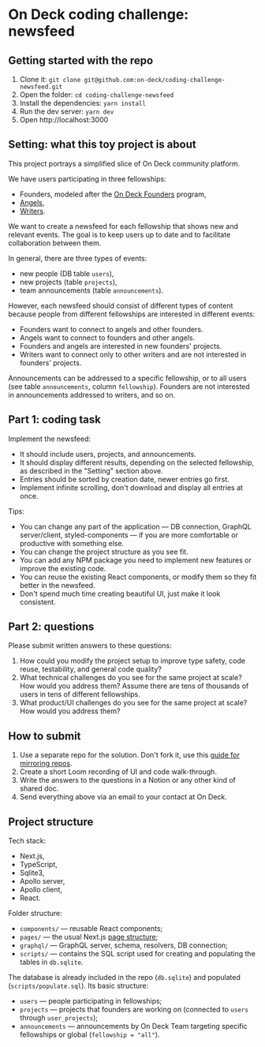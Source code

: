 # On Deck coding challenge: newsfeed

## Getting started with the repo

1. Clone it: `git clone git@github.com:on-deck/coding-challenge-newsfeed.git`
2. Open the folder: `cd coding-challenge-newsfeed`
3. Install the dependencies: `yarn install`
4. Run the dev server: `yarn dev`
5. Open http://localhost:3000

## Setting: what this toy project is about

This project portrays a simplified slice of On Deck community platform. 

We have users participating in three fellowships:
- Founders, modeled after the [On Deck Founders](https://www.beondeck.com/founders) program,
- [Angels](https://www.beondeck.com/angels),
- [Writers](https://www.beondeck.com/writers).

We want to create a newsfeed for each fellowship that shows new and relevant events. The goal is to keep users up to date and to facilitate collaboration between them.

In general, there are three types of events:
- new people (DB table `users`),
- new projects (table `projects`),
- team announcements (table `announcements`).

However, each newsfeed should consist of different types of content because people from different fellowships are interested in different events:
- Founders want to connect to angels and other founders.
- Angels want to connect to founders and other angels.
- Founders and angels are interested in new founders' projects.
- Writers want to connect only to other writers and are not interested in founders' projects.

Announcements can be addressed to a specific fellowship, or to all users (see table `announcements`, column `fellowship`). Founders are not interested in announcements addressed to writers, and so on.

## Part 1: coding task

Implement the newsfeed:
- It should include users, projects, and announcements.
- It should display different results, depending on the selected fellowship, as described in the "Setting" section above.
- Entries should be sorted by creation date, newer entries go first.
- Implement infinite scrolling, don't download and display all entries at once.

Tips:
- You can change any part of the application — DB connection, GraphQL server/client, styled-components — if you are more comfortable or productive with something else.
- You can change the project structure as you see fit.
- You can add any NPM package you need to implement new features or improve the existing code.
- You can reuse the existing React components, or modify them so they fit better in the newsfeed.
- Don't spend much time creating beautiful UI, just make it look consistent.

## Part 2: questions

Please submit written answers to these questions:
1. How could you modify the project setup to improve type safety, code reuse, testability, and general code quality?
2. What technical challenges do you see for the same project at scale? How would you address them? Assume there are tens of thousands of users in tens of different fellowships.
3. What product/UI challenges do you see for the same project at scale? How would you address them?

## How to submit

1. Use a separate repo for the solution. Don't fork it, use this [guide for mirroring repos](https://docs.github.com/en/github/creating-cloning-and-archiving-repositories/duplicating-a-repository#mirroring-a-repository).
2. Create a short Loom recording of UI and code walk-through.
3. Write the answers to the questions in a Notion or any other kind of shared doc.
4. Send everything above via an email to your contact at On Deck.

## Project structure

Tech stack:
- Next.js,
- TypeScript,
- Sqlite3,
- Apollo server,
- Apollo client,
- React.

Folder structure:
- `components/` — reusable React components;
- `pages/` — the usual Next.js [page structure](https://nextjs.org/docs/basic-features/pages);
- `graphql/` — GraphQL server, schema, resolvers, DB connection;
- `scripts/` — contains the SQL script used for creating and populating the tables in `db.sqlite`.

The database is already included in the repo (`db.sqlite`) and populated (`scripts/populate.sql`). Its basic structure:
- `users` — people participating in fellowships;
- `projects` — projects that founders are working on (connected to `users` through `user_projects`);
- `announcements` — announcements by On Deck Team targeting specific fellowships or global (`fellowship = "all"`).
  